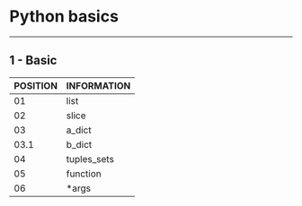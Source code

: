# Python basics
--------------------------------------------------------------------------------

##  1 - Basic 

POSITION|INFORMATION 
--------- | ------
01        | list
02        | slice
03        | a_dict
03.1      | b_dict
04        |tuples_sets
05        | function
06        | *args

